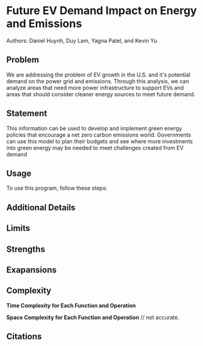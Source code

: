 # Future EV Demand Impact on Energy and Emissions
Authors: Daniel Huynh, Duy Lam, Yagna Patel, and Kevin Yu

## Problem
We are addressing the problem of EV growth in the U.S. and it's potential demand on the power grid and emissions. Through this analysis, we can analyze areas that need more power infrastructure to support EVs and areas that should consider cleaner energy sources to meet future demand.

## Statement
This information can be used to develop and implement green energy policies that encourage a net zero carbon emissions world. 
Governments can use this model to plan their budgets and see where more investments into green energy may be needed to meet challenges created from EV demand

## Usage
To use this program, follow these steps:

## Additional Details

## Limits

## Strengths

## Exapansions

## Complexity
**Time Complexity for Each Function and Operation** 

**Space Complexity for Each Function and Operation** // not accurate.

## Citations
